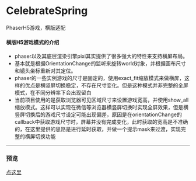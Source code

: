 # CelebrateSpring
PhaserH5游戏，横版适配

#### 横版H5游戏模式的介绍
- phaser以及其底层渲染引擎pixi其实提供了很多强大的特性来支持横屏布局。
- 基本就是根据OrientationChange的监听来旋转world对象，并根据画布尺寸和镜头坐标重新对其定位。
- phaser的一些实例游戏的尺寸是固定的，使用exact_fit缩放模式来做横屏，这样的优点是横竖屏切换稳定，不存在尺寸变化。但是这种模式并非完整的全屏模式，在不同分辨率下会出现留白
- 当前项目使用的是获取浏览器可见区域尺寸来设置游戏宽高，并使用show_all缩放模式。这样可以实现在微信等浏览器横竖屏切换时实现全屏效果，但是横竖屏切换后的游戏尺寸设定可能出现偏差，原因是在orientationChange的callback中获取游戏尺寸时，屏幕并没有完成变化，此时获取的宽高是不准确的，在这里提供的思路是进行延时获取，并做一个提示mask来过渡，实现完整的横屏切换功能
---
### 预览
[点这里](http://kuni.applinzi.com/CelebrateSpring/)
